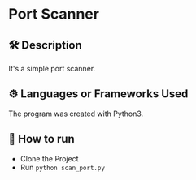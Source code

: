 # Port Scanner 

## 🛠️ Description
<!--Remove the below lines and add yours -->
It's a simple port scanner.

## ⚙️ Languages or Frameworks Used
The program was created with Python3.

## 🌟 How to run
<!--Remove the below lines and add yours -->
* Clone the Project
* Run ```python scan_port.py```


